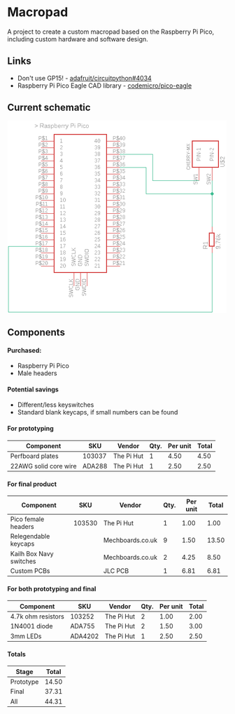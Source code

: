 # Macropad

A project to create a custom macropad based on the Raspberry Pi Pico, including custom hardware and software design.

## Links

* Don't use GP15! - [adafruit/circuitpython#4034](https://github.com/adafruit/circuitpython/issues/4034)
* Raspberry Pi Pico Eagle CAD library - [codemicro/pico-eagle](https://github.com/codemicro/pico-eagle)

## Current schematic

![Current schematic](https://raw.githubusercontent.com/codemicro/macropad/master/.github/current.png)

## Components

#### Purchased:

* Raspberry Pi Pico
* Male headers

#### Potential savings

* Different/less keyswitches
* Standard blank keycaps, if small numbers can be found

#### For prototyping

| Component             | SKU    | Vendor     | Qty. | Per unit | Total |
| --------------------- | ------ | ---------- | ---- | -------- | ----- |
| Perfboard plates      | 103037 | The Pi Hut | 1    | 4.50     | 4.50  |
| 22AWG solid core wire | ADA288 | The Pi Hut | 1    | 2.50     | 2.50  |

#### For final product

| Component               | SKU    | Vendor           | Qty. | Per unit | Total |
| ----------------------- | ------ | ---------------- | ---- | -------- | ----- |
| Pico female headers     | 103530 | The Pi Hut       | 1    | 1.00     | 1.00  |
| Relegendable keycaps    |        | Mechboards.co.uk | 9    | 1.50     | 13.50 |
| Kailh Box Navy switches |        | Mechboards.co.uk | 2    | 4.25     | 8.50  |
| Custom PCBs             |        | JLC PCB          | 1    | 6.81     | 6.81  |

#### For both prototyping and final

| Component          | SKU     | Vendor     | Qty. | Per unit | Total |
| ------------------ | ------- | ---------- | ---- | -------- | ----- |
| 4.7k ohm resistors | 103252  | The Pi Hut | 2    | 1.00     | 2.00  |
| 1N4001 diode       | ADA755  | The Pi Hut | 2    | 1.50     | 3.00  |
| 3mm LEDs           | ADA4202 | The Pi Hut | 1    | 2.50     | 2.50  |

#### Totals

| Stage     | Total |
| --------- | ----- |
| Prototype | 14.50 |
| Final     | 37.31 |
| All       | 44.31 |

